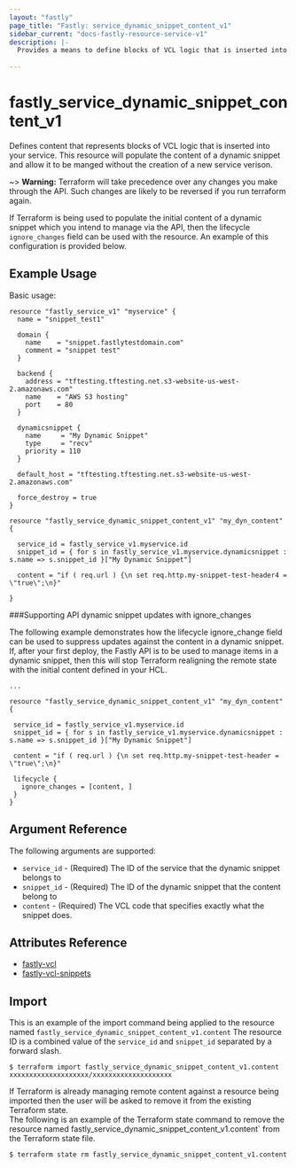 ```yaml
---
layout: "fastly"
page_title: "Fastly: service_dynamic_snippet_content_v1"
sidebar_current: "docs-fastly-resource-service-v1"
description: |-
  Provides a means to define blocks of VCL logic that is inserted into your service through Fastly dynamic snippets.
   
---
```


 # fastly_service_dynamic_snippet_content_v1

 Defines content that represents blocks of VCL logic that is inserted into your service.  This resource will populate the content of a dynamic snippet and allow it to be manged without the creation of a new service verison. 
 
 ~> **Warning:** Terraform will take precedence over any changes you make through the API. Such changes are likely to be reversed if you run terraform again.  

 If Terraform is being used to populate the initial content of a dynamic snippet which you intend to manage via the API, then the lifecycle `ignore_changes` field can be used with the resource.  An example of this configuration is provided below.    


 ## Example Usage

 Basic usage:

 ```hcl 
 resource "fastly_service_v1" "myservice" {
   name = "snippet_test1"
 
   domain {
     name    = "snippet.fastlytestdomain.com"
     comment = "snippet test"
   }
 
   backend {
     address = "tftesting.tftesting.net.s3-website-us-west-2.amazonaws.com"
     name    = "AWS S3 hosting"
     port    = 80
   }
 
   dynamicsnippet {
     name     = "My Dynamic Snippet"
     type     = "recv"
     priority = 110
   }
 
   default_host = "tftesting.tftesting.net.s3-website-us-west-2.amazonaws.com"
 
   force_destroy = true
 }
 
 resource "fastly_service_dynamic_snippet_content_v1" "my_dyn_content" {
 
   service_id = fastly_service_v1.myservice.id
   snippet_id = { for s in fastly_service_v1.myservice.dynamicsnippet : s.name => s.snippet_id }["My Dynamic Snippet"]
 
   content = "if ( req.url ) {\n set req.http.my-snippet-test-header4 = \"true\";\n}"
 
 }
 ```

 ###Supporting API dynamic snippet updates with ignore_changes

 The following example demonstrates how the lifecycle ignore_change field can be used to suppress updates against the 
content in a dynamic snippet.  If, after your first deploy, the Fastly API is to be used to manage items in a dynamic snippet, then this will stop Terraform realigning the remote state with the initial content defined in your HCL.

 ```hcl
...

resource "fastly_service_dynamic_snippet_content_v1" "my_dyn_content" {

  service_id = fastly_service_v1.myservice.id
  snippet_id = { for s in fastly_service_v1.myservice.dynamicsnippet : s.name => s.snippet_id }["My Dynamic Snippet"]

  content = "if ( req.url ) {\n set req.http.my-snippet-test-header = \"true\";\n}"

  lifecycle {
    ignore_changes = [content, ]
  }
}
 ```


 ## Argument Reference

 The following arguments are supported:

* `service_id` - (Required) The ID of the service that the dynamic snippet belongs to
* `snippet_id` - (Required) The ID of the dynamic snippet that the content belong to
* `content` - (Required) The VCL code that specifies exactly what the snippet does.

 ## Attributes Reference

* [fastly-vcl](https://docs.fastly.com/api/config#vcl)
* [fastly-vcl-snippets](https://docs.fastly.com/api/config#snippet)

 ## Import

This is an example of the import command being applied to the resource named `fastly_service_dynamic_snippet_content_v1.content`
The resource ID is a combined value of the `service_id` and `snippet_id` separated by a forward slash.

 ```
$ terraform import fastly_service_dynamic_snippet_content_v1.content xxxxxxxxxxxxxxxxxxxx/xxxxxxxxxxxxxxxxxxxx
```

If Terraform is already managing remote content against a resource being imported then the user will be asked to remove it from the existing Terraform state.  
The following is an example of the Terraform state command to remove the resource named fastly_service_dynamic_snippet_content_v1.content` from the Terraform state file.

 ```
$ terraform state rm fastly_service_dynamic_snippet_content_v1.content
```